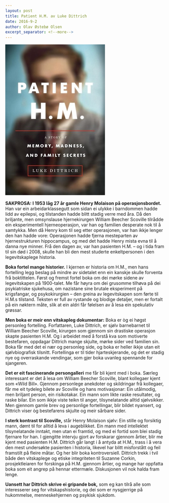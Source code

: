 ```yaml
---
layout: post
title: Patient H.M. av Luke Dittrich
date: 2016-9-2
author: Olav Østebø Olsen
excerpt_separator: <!--more-->
---
```


![Omslaget til Patient H.M. viser eit uskarpt bilde av Henry Molaison](/images/patient.jpg)

**SAKPROSA: I 1953 låg 27 år gamle Henry Molaison på operasjonsbordet.** Han var ein arbeidarklassegutt som sidan ei ulykke i barndommen hadde lidd av epilepsi, og tilstanden hadde blitt stadig verre med åra. Då den briljante, men omsynslause hjernekirurgen William Beecher Scoville tilrådde ein eksperimentell hjerneoperasjon, var han og familien desperate nok til å samtykka.<!--more--> Men då Henry kom til seg etter operasjonen, var han ikkje lenger den han hadde vore: Operasjonen hadde fjerna mesteparten av hjernestrukturen hippocampus, og med det hadde Henry mista evna til å danna nye minner. Frå den dagen av, var han pasienten H.M. – og i tida fram til sin død i 2008, skulle han bli den mest studerte enkeltpersonen i den legevitskaplege historia.

**Boka fortel mange historier.** I kjernen er historia om H.M., men hans fortelling legg beslag på mindre av sidetalet enn ein kanskje skulle forventa frå boktittelen. Først og fremst fortel boka om dei mørke sidene av legevitskapen på 1900-talet. Me får høyra om dei grusomme tilhøva på dei psykiatriske sjukehusa, om nazistane sine brutale eksperiment på krigsfangar, og psykokirurgien – den greina av legevitskapen som førte til H.M.s tilstand. Teksten er full av rystande og blodige detaljer, men er fortalt på ein nøktern måte, slik at ein aldri får følelsen av å lesa ein spekulativ grøssar.

**Men boka er meir enn vitskapleg dokumentar:** Boka er òg ei høgst personleg fortelling. Forfattaren, Luke Dittrich, er sjølv barnebarnet til William Beecher Scoville, kirurgen som gjennom sin drastiske operasjon skapte pasienten H.M. Og i arbeidet med å forstå kva som motiverte bestefaren, oppdagar Dittrich mange skjulte, mørke sider ved familien sin. Boka får med det ei nær og personleg side, og boka er heller ikkje utan eit sjølvbiografisk tilsnitt. Fortellinga er til tider hjarteskjerande, og det er stadig nye og overraskande vendingar, som gjer boka uvanleg spennande for sjangeren.

**Det er eit fascinerande persongalleri** me får bli kjent med i boka. Særleg interessant er det å lesa om William Beecher Scoville, blant kollegaer kjent som «Wild Bill». Gjennom personlege anekdoter og skildringar frå kollegaer, får me eit tydeleg bilete av Scoville og hans motivasjonar: Ein utålmodig, men briljant person, ein risikotakar. Ein mann som likte raske resultater, og raske bilar. Ein som ikkje viste teikn til anger, tilsynelatande alltid sjølvsikker. Men gjennom gamle brev og personlige fortellingar, blir bildet nyansert, og Dittrich viser òg bestefarens skjulte og meir sårbare sider.

**I sterk kontrast til Scoville,** står Henry Molaison sjølv: Ein stille og forsiktig mann, dømt til for alltid å leva i augeblikket. Ein mann med intellektet tilsynelatande inntakt, men utan ei framtid, og med ei fortid som blei stadig fjernare for han. I gjengitte intervju gjort av forskarar gjennom årtier, blir me kjent med pasienten H.M. Dittrich går langt i å antyda at H.M., trass i å vera den mest undersøkte pasienten i historia, likevel har blitt misforstått og feil framstilt på fleire måtar. Og her blir boka kontroversiell. Dittrich trekk i tvil både den vitskaplege og etiske integriteten til Suzanne Corkin, prosjektleiaren for forskinga på H.M. gjennom årtier, og mange har oppfatta boka som eit angrep på hennar ettermæle. Diskusjonen vil nok halda fram lenge.

**Uansett har Dittrich skrive ei gripande bok,** som eg kan tilrå alle som interesserer seg for vitskapshistorie, og dei som er nysgjerrige på hukommelse, menneskehjernen og psykisk sjukdom.